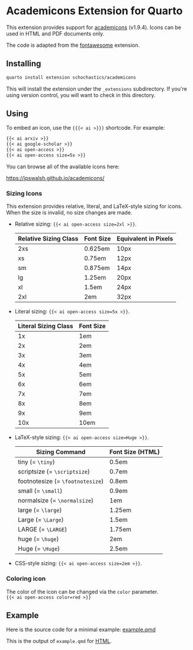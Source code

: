 # Academicons Extension for Quarto

This extension provides support for
[academicons](https://jpswalsh.github.io/academicons/) (v1.9.4). Icons can be used in
HTML  and PDF documents only.

The code is adapted from the [fontawesome](https://github.com/quarto-ext/fontawesome) extension.

## Installing

```bash
quarto install extension schochastics/academicons
```

This will install the extension under the `_extensions` subdirectory.
If you're using version control, you will want to check in this directory.

## Using

To embed an icon, use the `{{{< ai >}}}` shortcode. For example:

```default
{{< ai arxiv >}} 
{{< ai google-scholar >}}
{{< ai open-access >}}
{{< ai open-access size=5x >}}
```

You can browse all of the available icons here:

<https://jpswalsh.github.io/academicons/>

### Sizing Icons

This extension provides relative, literal, and LaTeX-style sizing for icons.  
When the size is invalid, no size changes are made.

- Relative sizing: `{{< ai open-access size=2xl >}}`.

  | Relative Sizing Class | Font Size | Equivalent in Pixels |
  | --------------------- | --------- | -------------------- |
  | 2xs                   | 0.625em   | 10px                 |
  | xs                    | 0.75em    | 12px                 |
  | sm                    | 0.875em   | 14px                 |
  | lg                    | 1.25em    | 20px                 |
  | xl                    | 1.5em     | 24px                 |
  | 2xl                   | 2em       | 32px                 |

- Literal sizing: `{{< ai open-access size=5x >}}`.

  | Literal Sizing Class | Font Size |
  | -------------------- | --------- |
  | 1x                   | 1em       |
  | 2x                   | 2em       |
  | 3x                   | 3em       |
  | 4x                   | 4em       |
  | 5x                   | 5em       |
  | 6x                   | 6em       |
  | 7x                   | 7em       |
  | 8x                   | 8em       |
  | 9x                   | 9em       |
  | 10x                  | 10em      |

- LaTeX-style sizing: `{{< ai open-access size=Huge >}}`.

  | Sizing Command                   | Font Size (HTML) |
  | -------------------------------- | ---------------- |
  | tiny (= `\tiny`)                 | 0.5em            |
  | scriptsize (= `\scriptsize`)     | 0.7em            |
  | footnotesize (= `\footnotesize`) | 0.8em            |
  | small (= `\small`)               | 0.9em            |
  | normalsize (= `\normalsize`)     | 1em              |
  | large (= `\large`)               | 1.25em           |
  | Large (= `\Large`)               | 1.5em            |
  | LARGE (= `\LARGE`)               | 1.75em           |
  | huge (= `\huge`)                 | 2em              |
  | Huge (= `\Huge`)                 | 2.5em            |

- CSS-style sizing: `{{< ai open-access size=2em >}}`.

### Coloring icon

The color of the icon can be changed via the `color` parameter.  
`{{< ai open-access color=red >}}`


## Example

Here is the source code for a minimal example: [example.qmd](example.qmd)

This is the output of `example.qmd` for [HTML](https://schochastics.quarto.pub/academicons-quarto-extension/).

